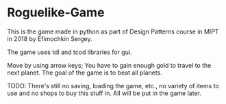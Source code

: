 # Roguelike-Game
This is the game made in python as part of Design Patterns course in MIPT in 2018 by Efimochkin Sergey.

The game uses tdl and tcod libraries for gui.

Move by using arrow keys; You have to gain enough gold to travel to the next planet. The goal of the game is to beat all planets. 

TODO: There's still no saving, loading the game, etc., no variety of items to use and no shops to buy this stuff in. All will be put in the game later. 
